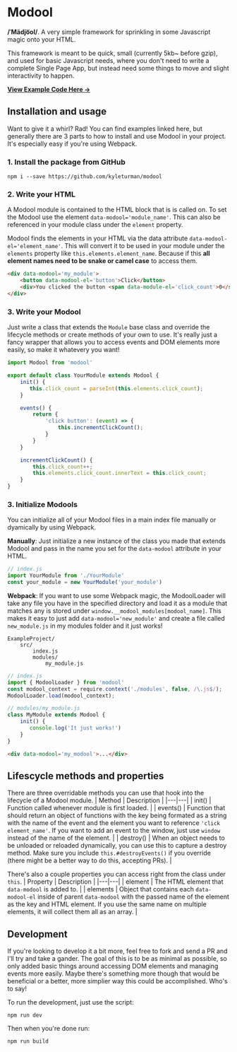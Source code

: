 # Modool
__/ˈMädjo͞ol/__. A very simple framework for sprinkling in some Javascript magic onto your HTML.

This framework is meant to be quick, small (currently 5kb~ before gzip), and used for basic Javascript needs, where you don't need to write a complete Single Page App, but instead need some things to move and slight interactivity to happen.

**[View Example Code Here &rarr;](https://github.com/kyleturman/modool-example)**


## Installation and usage
Want to give it a whirl? Rad! You can find examples linked here, but generally there are 3 parts to how to install and use Modool in your project. It's especially easy if you're using Webpack.

### 1. Install the package from GitHub
```
npm i --save https://github.com/kyleturman/modool
```

### 2. Write your HTML

A Modool module is contained to the HTML block that is is called on. To set the Modool use the element `data-modool='module_name'`. This can also be referenced in your module class under the `element` property.

Modool finds the elements in your HTML via the data attribute `data-modool-el='element_name'`. This will convert it to be used in your module under the `elements` property like `this.elements.element_name`. Because if this **all element names need to be snake or camel case** to access them.

```html
<div data-modool='my_module'>
    <button data-modool-el='button'>Click</button>
    <div>You clicked the button <span data-module-el='click_count'>0</span></div>
</div>
```

### 3. Write your Modool

Just write a class that extends the `Module` base class and override the lifecycle methods or create methods of your own to use. It's really just a fancy wrapper that allows you to access events and DOM elements more easily, so make it whatevery you want!

```js
import Modool from 'modool'

export default class YourModule extends Modool {
    init() {
       this.click_count = parseInt(this.elements.click_count);
    }

    events() {
        return {
            'click button': (event) => {
                this.incrementClickCount();
            }
        }
    }

    incrementClickCount() {
        this.click_count++;
        this.elements.click_count.innerText = this.click_count;
    }
}
```

### 3. Initialize Modools

You can initialize all of your Modool files in a main index file manually or dyamically by using Webpack.

**Manually**: Just initialize a new instance of the class you made that extends Modool and pass in the name you set for the `data-modool` attribute in your HTML.

```js
// index.js
import YourModule from './YourModule'
const your_module = new YourModule('your_module')
```

**Webpack**: If you want to use some Webpack magic, the ModoolLoader will take any file you have in the specified directory and load it as a module that matches any is stored under `window.__modool_modules[modool_name]`. This makes it easy to just add `data-modool='new_module'` and create a file called `new_module.js` in my modules folder and it just works!
```
ExampleProject/
    src/
        index.js
        modules/
            my_module.js
```

```js
// index.js
import { ModoolLoader } from 'modool'
const modool_context = require.context('./modules', false, /\.js$/);
ModoolLoader.load(modool_context);
```

```js
// modules/my_module.js
class MyModule extends Modool {
    init() {
       console.log('It just works!')
    }
}
```

```html
<div data-modool='my_modool'>...</div>
```


## Lifescycle methods and properties
There are three overridable methods you can use that hook into the lifecycle of a Modool module.
| Method | Description |
|---|---|
| init() | Function called whenever module is first loaded. |
| events() | Function that should return an object of functions with the key being formated as a string with the name of the event and the element you want to reference `'click element_name'`. If you want to add an event to the window, just use `window` instead of the name of the element. |
| destroy() | When an object needs to be unloaded or reloaded dynamically, you can use this to capture a destroy method. Make sure you include `this.#destroyEvents()` if you override (there might be a better way to do this, accepting PRs). |

There's also a couple properties you can access right from the class under `this`.
| Property | Description |
|---|---|
| element | The HTML element that `data-modool` is added to. |
| elements | Object that contains each `data-modool-el` inside of parent `data-modool` with the passed name of the element as the key and HTML element. If you use the same name on multiple elements, it will collect them all as an array. |


## Development
If you're looking to develop it a bit more, feel free to fork and send a PR and I'll try and take a gander. The goal of this is to be as minimal as possible, so only added basic things around accessing DOM elements and managing events more easily. Maybe there's something more though that would be beneficial or a better, more simplier way this could be accomplished. Who's to say! 

To run the development, just use the script:
```
npm run dev
```

Then when you're done run:
```
npm run build
```
